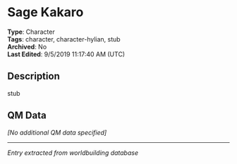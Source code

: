 # Sage Kakaro

**Type**: Character  
**Tags**: character, character-hylian, stub  
**Archived**: No  
**Last Edited**: 9/5/2019 11:17:40 AM (UTC)

## Description
stub

## QM Data
*[No additional QM data specified]*

---
*Entry extracted from worldbuilding database*
